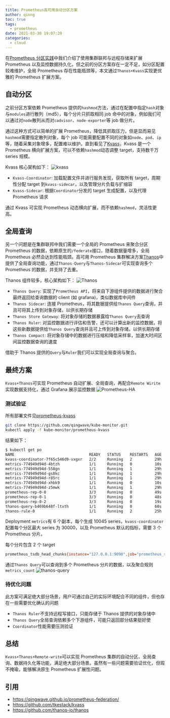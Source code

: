 ```yaml
---
title: Prometheus高可用自动分区方案
author: qinng
toc: true
tags:
  - prometheus
date: 2021-03-30 19:07:20
categories:
  - cloud
---
```


在[Prometheus 分区实践](/prometheus-federation)中我们介绍了使用集群联邦与远程存储来扩展 Prometheus 以及监控数据持久化，但之前的分区方案存在一定不足，如分区配置较难维护，全局 Prometheus 存在性能瓶颈等，本文通过`Thanos+Kvass`实现更优雅的 Prometheus 扩展方案。

<!--more-->

## 自动分区

之前分区方案依赖 Prometheus 提供的`hashmod`方法，通过在配置中指定`hash`对象与`modules`进行散列（md5），每个分片只抓取相同 job 命中的对象，例如我们可以通过对`node`散列从而对`cadvisor`、`node-exporter`等 job 做分片。

通过这种方式可以简单的扩展 Prometheus，降低其抓取压力，但是显而易见`hashmod`需要指定散列对象，每个 job 可能需要配置不同的对象如`node`、`pod`、`ip`等，随着采集对象增多，配置难以维护。直到看见了[Kvass](https://github.com/tkestack/kvass)，Kvass 是一个 Prometheus 横向扩展方案，可以不依赖`hashmod`动态调整 target，支持数千万 series 规模。

Kvass 核心架构如下：
![kvass](https://github.com/tkestack/kvass/raw/master/README.assets/image-20201126031456582.png)

- `Kvass-Coordinator`: 加载配置文件并进行服务发现，获取所有 target，周期性分配 target 到`kvass-sidecar`，以及管理分片负载与扩缩容
- `Kvass-Sidecar`: 根据`Coordinator`分发的 target 生成配置，以及代理 Prometheus 请求

通过 Kvass 可实现 Prometheus 动态横向扩展，而不依赖`hashmod`，灵活性更高。

## 全局查询

另一个问题是在集群联邦中我们需要一个全局的 Prometheus 来聚合分区 Prometheus 的数据，依赖原生的`/federate`接口，随着数据量增多，全局 Prometheus 必然会达到性能瓶颈。高可用 Prometheus 集群解决方案[Thanos](https://github.com/thanos-io/thanos)中提供了全局查询功能，通过`Thanos-Query`与`Thanos-Sidecar`可实现查询多个 Prometheus 的数据，并支持了去重。

Thanos 组件较多，核心架构如下：
![Thanos](/img/blog/thanos-arch.png)

- `Thanos Query`: 实现了`Prometheus API`，将来自下游组件提供的数据进行聚合最终返回给查询数据的 client (如 grafana)，类似数据库中间件
- `Thanos Sidecar`: 连接 Prometheus，将其数据提供给`Thanos Query`查询，并且可将其上传到对象存储，以供长期存储
- `Thanos Store Gateway`: 将对象存储的数据暴露给`Thanos Query`去查询
- `Thanos Ruler`: 对监控数据进行评估和告警，还可以计算出新的监控数据，将这些新数据提供给`Thanos Query`查询并且可上传到对象存储，以供长期存储
- `Thanos Compact`: 将对象存储中的数据进行压缩和降低采样率，加速大时间区间监控数据查询的速度

借助于 Thanos 提供的`Query`与`Ruler`我们可以实现全局查询与聚合。

## 最终方案

`Kvass+Thanos`可实现 Prometheus 自动扩展、全局查询，再配合`Remote Wirite`实现数据支持化，通过 Grafana 展示监控数据
![Prometheus-HA](/img/blog/prometheus-ha.png)

### 测试验证

所有部署文件见[prometheus-kvass](https://github.com/qingwave/kube-monitor/tree/master/prometheus-kvass)

```bash
git clone https://github.com/qingwave/kube-monitor.git
kubectl apply -f kube-monitor/prometheus-kvass
```

结果如下：

```bash
$ kubectl get po
NAME                                 READY   STATUS    RESTARTS   AGE
kvass-coordinator-7f65c546d9-vxgxr   2/2     Running   2          29h
metrics-774949d94d-4btzh             1/1     Running   0          10s
metrics-774949d94d-558gn             1/1     Running   1          29h
metrics-774949d94d-gs8kc             1/1     Running   1          29h
metrics-774949d94d-r85rc             1/1     Running   1          29h
metrics-774949d94d-xhbk9             1/1     Running   0          10s
metrics-774949d94d-z5mwk             1/1     Running   1          29h
prometheus-rep-0-0                   3/3     Running   0          49s
prometheus-rep-0-1                   3/3     Running   0          48s
prometheus-rep-0-2                   3/3     Running   0          19s
thanos-query-b469b648f-ltxth         1/1     Running   0          60s
thanos-rule-0                        1/1     Running   2          25h
```

Deployment `metrics`有 6 个副本，每个生成 10045 series，`kvass-coordinator`配置每个分区最大 series 为 30000，以及 Prometheus 默认的指标，需要 3 个 Prometheus 分片。

每个分片包含 2 个 target

```bash
prometheus_tsdb_head_chunks{instance="127.0.0.1:9090",job="prometheus_shards",replicate="prometheus-rep-0-0",shard="0"}	20557
```

通过`Thanos Query`可以查询到多个 Prometheus 分片的数据，以及聚合规则`metrics_count`
![thanos-query](/img/blog/thanos-query.png)

### 待优化问题

此方案可满足绝大部分场景，用户可通过自己的实际环境配合不同的组件，但也存在一些需要优化确认的问题

- `Thanos Ruler`不支持远程写接口，只能存储于 Thanos 提供的对象存储中
- `Thanos Query`全局查询依赖多个下游组件，可能只返回部分结果挺好使
- `Coordinator`性能需要压测验证

## 总结

`Kvass+Thanos+Remote-write`可以实现 Prometheus 集群的自动分区、全局查询、数据持久化等功能，满足绝大部分场景。虽然有一些问题需要验证优化，但瑕不掩瑜，能够解决原生 Prometheus 扩展性问题。

## 引用

- https://qingwave.github.io/prometheus-federation/
- https://github.com/tkestack/kvass
- https://github.com/thanos-io/thanos
